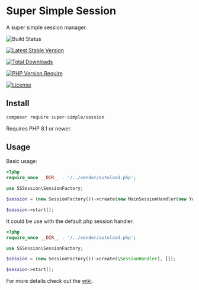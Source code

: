 # Super Simple Session
A super simple session manager.

![Build Status](https://github.com/alextodorov/super-simple-session/actions/workflows/build.yml/badge.svg?branch=main)

[![Latest Stable Version](http://poser.pugx.org/super-simple/session/v)](https://packagist.org/packages/super-simple/session)

[![Total Downloads](http://poser.pugx.org/super-simple/session/downloads)](https://packagist.org/packages/super-simple/session)

[![PHP Version Require](http://poser.pugx.org/super-simple/session/require/php)](https://packagist.org/packages/super-simple/session)

[![License](http://poser.pugx.org/super-simple/session/license)](https://packagist.org/packages/super-simple/session)

Install
-------

```sh
composer require super-simple/session
```

Requires PHP 8.1 or newer.

Usage
-----

Basic usage:

```php
<?php
require_once __DIR__ . '/../vendor/autoload.php';

use SSSession\SessionFactory;

$session = (new SessionFactory())->create(new MainSessionHandler(new YourStorage()), []);

$session->start();
```

It could be use with the default php session handler.

```php
<?php
require_once __DIR__ . '/../vendor/autoload.php';

use SSSession\SessionFactory;

$session = (new SessionFactory())->create(\SessionHandler), []);

$session->start();
```

For more details check out the [wiki].

[wiki]: https://github.com/alextodorov/super-simple-session/wiki